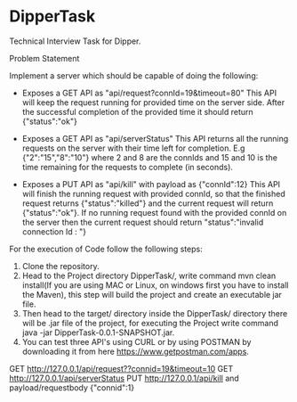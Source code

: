 # DipperTask

Technical Interview Task for Dipper.

Problem Statement 

Implement a server which should be capable of doing the following:

   - Exposes a GET API as "api/request?connId=19&timeout=80" 
 This API will keep the request running for provided time on the server side. 
 After the successful completion of the provided time it should return {"status":"ok"}

   - Exposes a GET API as "api/serverStatus" 
 This API returns all the running requests on the server with their time left for completion. 
 E.g {"2":"15","8":"10"} where 2 and 8 are the connIds and 15 and 10 is the time remaining for 
 the requests to complete (in seconds).

   - Exposes a PUT API as "api/kill" with payload as {"connId":12} 
This API will finish the running request with provided connId, so that the finished request 
returns {"status":"killed"} and the current request will return {"status":"ok"}. If no running 
request found with the provided connId on the server then the current request should return "status":"invalid connection Id : <connId>"}




For the execution of Code follow the following steps:

1) Clone the repository.
2) Head to the Project directory DipperTask/, write command mvn clean install(If you are using MAC or Linux,
   on windows first you have to install the Maven), this step will build the project and create an executable jar file.
3) Then head to the target/ directory inside the DipperTask/ directory there will be .jar file of the project,
   for executing the Project write command java -jar DipperTask-0.0.1-SNAPSHOT.jar.
4) You can test three API's using CURL or by using POSTMAN by downloading it from here https://www.getpostman.com/apps.

 GET http://127.0.0.1/api/request??connid=19&timeout=10
 GET http://127.0.0.1/api/serverStatus
 PUT http://127.0.0.1/api/kill  and payload/requestbody {"connid":1}

